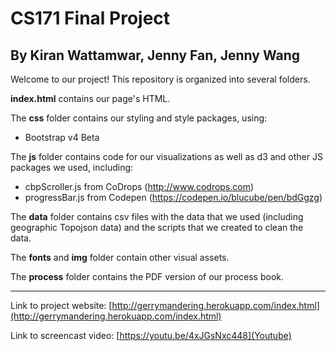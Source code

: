 # CS171 Final Project
## By Kiran Wattamwar, Jenny Fan, Jenny Wang

Welcome to our project! This repository is organized into several folders.

**index.html** contains our page's HTML.

The **css** folder contains our styling and style packages, using:
- Bootstrap v4 Beta

The **js** folder contains code for our visualizations as well as d3 and other JS packages we used, including:
- cbpScroller.js from CoDrops (http://www.codrops.com)
- progressBar.js from Codepen (https://codepen.io/blucube/pen/bdGgzg)

The **data** folder contains csv files with the data that we used (including geographic Topojson data) and the scripts that we created to clean the data.

The **fonts** and **img** folder contain other visual assets.

The **process** folder contains the PDF version of our process book.

_______


Link to project website: [http://gerrymandering.herokuapp.com/index.html](http://gerrymandering.herokuapp.com/index.html)

Link to screencast video: [https://youtu.be/4xJGsNxc448](Youtube)
